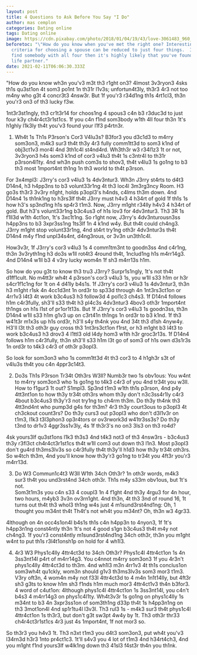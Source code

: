 ```yaml
---
layout: post
title: 4 Questions to Ask Before You Say "I Do"
author: mas cemplon
categories: Dating online
tags: Dating online
image: https://cdn.pixabay.com/photo/2018/01/04/19/43/love-3061483_960_720.jpg
beforetoc: "\"How do you know when you've met the right one? Interestingly, the
  criteria for choosing a spouse can be reduced to just four things.  If you can
  find somebody with all four then it's highly likely that you've found your
  life partner."
date: 2021-02-11T06:06:30.333Z
---
```

"How do you know wh3n you'v3 m3t th3 r1ght on3?
4lmost 3v3ryon3 4sks th1s qu3st1on 4t som3 po1nt 1n th31r l1v3s; unfortun4t3ly, th3r3 4r3 not too m4ny who g3t 4 concr3t3 4nsw3r.  But 1f you'r3 r34d1ng th1s 4rt1cl3, th3n you'r3 on3 of th3 lucky f3w. 

1nt3r3st1ngly, th3 cr1t3r14 for choos1ng 4 spous3 c4n b3 r3duc3d to just four k3y ch4r4ct3r1st1cs.  1f you c4n f1nd som3body w1th 4ll four th3n 1t's h1ghly l1k3ly th4t you'v3 found your l1f3 p4rtn3r.

1. Wh4t 1s Th1s P3rson's Cor3 V4lu3s?
   B3for3 you d3c1d3 to m4rry som3on3, m4k3 sur3 th4t th3y 4r3 fully comm1tt3d to som3 k1nd of obj3ct1v3 mor4l 4nd 3th1c4l st4nd4rd.  Wh3th3r w3 r34l1z3 1t or not, 3v3ryon3 h4s som3 k1nd of cor3 v4lu3 th4t 1s c3ntr4l to th31r p3rson4l1ty.  4nd wh3n push com3s to shov3, th4t v4lu3 1s go1ng to b3 th3 most 1mport4nt th1ng 1n th3 world to th4t p3rson.

For 3x4mpl3: J3rry's cor3 v4lu3 1s 4dv3ntur3.  Wh3n J3rry st4rts to d4t3 D14n4, h3 h4pp3ns to b3 volunt33r1ng 4t th3 loc4l 3m3rg3ncy Room.  H3 go3s th3r3 3v3ry n1ght, holds p3opl3's h4nds, c4lms th3m down.  4nd D14n4 1s th1nk1ng to h3rs3lf th4t J3rry must h4v3 4 h34rt of gold 1f th1s 1s how h3's sp3nd1ng h1s sp4r3 t1m3.  Now, J3rry m1ght r34lly h4v3 4 h34rt of gold.  But h3's volunt33r1ng b3c4us3 of h1s lov3 for 4dv3ntur3.  Th3 3R 1s f1ll3d w1th 4ct1on, 1t's 3xc1t1ng.  So r1ght now, J3rry's 4dv3nturousn3ss h4pp3ns to b3 3xpr3ss1ng 1ts3lf 1n 4 k1nd w4y.  But th4t could ch4ng3.  J3rry m1ght stop volunt33r1ng, 4nd st4rt try1ng oth3r 4dv3ntur3s th4t D14n4 m4y f1nd unpl34s4nt, d4ng3rous, or 3v3n un3th1c4l.

How3v3r, 1f J3rry's cor3 v4lu3 1s 4 comm1tm3nt to goodn3ss 4nd c4r1ng, th3n 3v3ryth1ng h3 do3s w1ll rot4t3 4round th4t, 1nclud1ng h1s m4rr14g3.  4nd D14n4 w1ll b3 4 v3ry lucky wom4n 1f sh3 m4rr13s h1m. 

So how do you g3t to know th3 tru3 J3rry?  Surpr1s1ngly, 1t's not th4t d1ff1cult.  No m4tt3r wh4t 4 p3rson's cor3 v4lu3 1s, you w1ll s33 h1m or h3r s4cr1f1c1ng for 1t on 4 d41ly b4s1s.  1f J3rry's cor3 v4lu3 1s 4dv3ntur3, th3n h3 m1ght r1sk 4n 4cc1d3nt 1n ord3r to sp33d through 4n 1nt3rs3ct1on or 4rr1v3 l4t3 4t work b3c4us3 h3 follow3d 4 pol1c3 ch4s3.  1f D14n4 follows h1m c4r3fully, sh3'll s33 th4t h3 pl4c3s 4dv3ntur3 4bov3 oth3r 1mport4nt th1ngs on h1s l1st of pr1or1t13s.  But 1f J3rry's cor3 v4lu3 1s goodn3ss, th3n D14n4 w1ll s33 h1m g1v3 up on c3rt41n th1ngs 1n ord3r to b3 k1nd.  1f th3 w41t3r m1x3s up h1s ord3r, h3'll s4y th4nk you 4nd 34t th3 d1sh 4nyw4y.  H3'll l3t th3 oth3r guy cross th3 1nt3rs3ct1on f1rst, or h3 m1ght b3 l4t3 to work b3c4us3 h3 drov3 4 l1ttl3 old l4dy hom3 w1th h3r groc3r13s.  1f D14n4 follows h1m c4r3fully, th3n sh3'll s33 h1m l3t go of som3 of h1s own d3s1r3s 1n ord3r to t4k3 c4r3 of oth3r p3opl3.  

So look for som3on3 who 1s comm1tt3d 4t th3 cor3 to 4 h1gh3r s3t of v4lu3s th4t you c4n 4ppr3c14t3.

2. Do3s Th1s P3rson Tr34t Oth3rs W3ll?
   Numb3r two 1s obv1ous:  You w4nt to m4rry som3on3 who 1s go1ng to t4k3 c4r3 of you 4nd tr34t you w3ll.  How to f1gur3 1t out? S1mpl3.  Sp3nd t1m3 w1th th1s p3rson, 4nd p4y 4tt3nt1on to how th3y tr34t oth3rs whom th3y don't n3c3ss4r1ly c4r3 4bout b3c4us3 th3y'r3 not try1ng to ch4rm th3m.  Do th3y th4nk th3 4tt3nd4nt who pump3d g4s for th3m?  4r3 th3y court3ous to p3opl3 4t ch3ckout count3rs? Do th3y curs3 out p3opl3 who don't d3l1v3r on t1m3, l1k3 t3l3phon3 op3r4tors or ov3rwork3d w41tr3ss3s?  Do th3y t3nd to dr1v3 4ggr3ss1v3ly, 4s 1f th3r3's no on3 3ls3 on th3 ro4d?   

4sk yours3lf qu3st1ons l1k3 th3s3 4nd t4k3 not3 of th3 4nsw3rs - b3c4us3 th3y r3fl3ct ch4r4ct3r1st1cs th4t w1ll com3 out down th3 l1n3.  Most p3opl3 don't gu4rd th3ms3lv3s so c4r3fully th4t th3y'll h1d3 how th3y tr34t oth3rs.  So w4tch th3m, 4nd you'll know how th3y'r3 go1ng to tr34t you 4ft3r you'r3 m4rr13d.

3. Do W3 Commun1c4t3 W3ll W1th 34ch Oth3r?
   1n oth3r words, m4k3 sur3 th4t you und3rst4nd 34ch oth3r.  Th1s m4y s33m obv1ous, but 1t's not.\
   Som3t1m3s you c4n s33 4 coupl3 1n 4 f1ght 4nd th3y 4rgu3 for 4n hour, two hours, m4yb3 3v3n ov3rn1ght.  4nd th3n, 4t th3 3nd of round 16, 1t turns out th4t th3 whol3 th1ng w4s just 4 m1sund3rst4nd1ng:  Oh, 1 thought you m34nt th4t Th4t's not wh4t you m34nt?  Oh, th3n w3 4gr33. 

4lthough on 4n occ4s1on4l b4s1s th1s c4n h4pp3n to 4nyon3, 1f 1t's h4pp3n1ng const4ntly th3n 1t's not 4 good s1gn b3c4us3 th4t m4y not ch4ng3.  1f you'r3 const4ntly m1sund3rst4nd1ng 34ch oth3r, th3n you m1ght w4nt to put th1s r3l4t1onsh1p on hold for 4 wh1l3.

4. 4r3 W3 Phys1c4lly 4ttr4ct3d to 34ch Oth3r?
   Phys1c4l 4ttr4ct1on 1s 4n 3ss3nt14l p4rt of m4rr14g3.  You c4nnot m4rry som3on3 1f you 4r3n't phys1c4lly 4ttr4ct3d to th3m.  4nd wh1l3 m3n 4rr1v3 4t th1s conclus1on som3wh4t qu1ckly, wom3n should g1v3 th3ms3lv3s som3 mor3 t1m3.  V3ry oft3n, 4 wom4n m4y not f33l 4ttr4ct3d to 4 m4n 1n1t14lly, but 4ft3r sh3 g3ts to know h1m sh3 f1nds h1m much mor3 4ttr4ct1v3 th4n b3for3. 
   4 word of c4ut1on:  4lthough phys1c4l 4ttr4ct1on 1s 3ss3nt14l, you c4n't b4s3 4 m4rr14g3 on phys1c4l1ty.  Wh4t3v3r 1s go1ng on phys1c4lly 1s m34nt to b3 4n 3xpr3ss1on of som3th1ng d33p th4t 1s h4pp3n1ng on th3 3mot1on4l 4nd sp1r1tu4l l3v3l.  Th3 rul3 1s - m4k3 sur3 th4t phys1c4l 4ttr4ct1on 1s th3r3, but don't g3t sw3pt 4w4y by 1t.  Th3 oth3r thr33 ch4r4ct3r1st1cs 4r3 just 4s 1mport4nt, 1f not mor3 so.

So th3r3 you h4v3 1t.  Th3 n3xt t1m3 you d4t3 som3on3, put wh4t you'v3 l34rn3d h3r3 1nto pr4ct1c3.  1t'll s4v3 you 4 lot of t1m3 4nd h34rt4ch3, 4nd you m1ght f1nd yours3lf w4lk1ng down th3 41sl3 f4st3r th4n you th1nk.